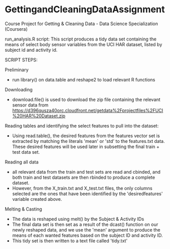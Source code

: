 # GettingandCleaningDataAssignment
Course Project for Getting &amp; Cleaning Data - Data Science Specialization (Coursera)

run_analysis.R script:
This script produces a tidy data set containing the means of select body sensor variables from the UCI HAR dataset, listed by subject id and activity id. 



SCRIPT STEPS:

Preliminary
- run library() on data.table and reshape2 to load relevant R functions

Downloading 
- download.file() is used to download the zip file containing the relevant sensor data from https://d396qusza40orc.cloudfront.net/getdata%2Fprojectfiles%2FUCI%20HAR%20Dataset.zip

Reading tables and identifying the select features to pull into the dataset: 
- Using read.table(), the desired features from the features vector set is extracted by matching the literals 'mean' or 'std' to the features.txt data. These desired features will be used later in subsetting the final train + test data set. 

Reading all data
- all relevant data from the train and test sets are read and cbinded, and both train and test datasets are then rbinded to produce a complete dataset. 
- However, from the X_train.txt and X_test.txt files, the only columns selected are the ones that have been identified by the 'desiredfeatures' variable created above. 

Melting & Casting
- The data is reshaped using melt() by the Subject & Activity IDs
- The final data set is then set as a result of the dcast() function on our newly reshaped data, and we use the 'mean' argument to produce the means of each wanted features based on the subject ID and activity ID. 
- This tidy set is then written to a text file called 'tidy.txt'
      
